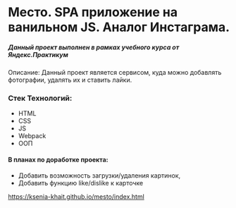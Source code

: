 # Место. SPA приложение на ванильном JS. Аналог Инстаграма.

##### Данный проект выполнен в рамках учебного курса от Яндекс.Практикум

Описание: Данный проект является сервисом, куда можно добавлять фотографии, удалять их и ставить лайки.

### Стек Технологий: 

+ HTML
+ CSS 
+ JS
+ Webpack 
+ ООП

#### В планах по доработке проекта:

* Добавить возможность загрузки/удаления картинок, 
* Добавить функцию like/dislike к карточке

https://ksenia-khait.github.io/mesto/index.html



